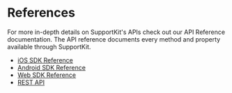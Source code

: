 # References

For more in-depth details on SupportKit's APIs check out our API Reference documentation. The API reference documents every method and property available through SupportKit.

* [iOS SDK Reference](http://docs.supportkit.io/api/ios)
* [Android SDK Reference](http://docs.supportkit.io/api/android)
* [Web SDK Reference](https://github.com/supportkit/supportkit-js)
* [REST API](/rest)